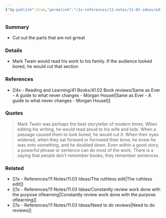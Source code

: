 ```yaml
---
{"dg-publish":true,"permalink":"/1x-references/11-notes/11-03-ideas/edit-your-work-cut-the-bad-bits-out-mercilessly/","title":"Edit your work - cut the bad bits out mercilessly","created":"2025-06-27T23:34:43.760+03:00","updated":"2025-06-28T01:12:03.483+03:00"}
---
```



### Summary
- Cut out the parts that are not grreat

### Details
- Mark Twain would read his work to his family. If the audience looked bored, he would cut that section

### References
- [[4x - Reading and Learning/41 Books/41.02 Book reviews/Same as Ever - A guide to what never changes - Morgan Housel\|Same as Ever - A guide to what never changes - Morgan Housel]]

### Quotes
> Mark Twain was perhaps the best storyteller of modern times. When editing his writing, he would read aloud to his wife and kids. When a passage caused them to look bored, he would cut it. When their eyes widened, when they sat forward or furrowed their brow, he knew he was onto something, and he doubled down.
> Even within a good story, a powerful phrase or sentence can do most of the work. There is a saying that people don’t remember books; they remember sentences.


### Related
- [[1x - References/11 Notes/11.03 Ideas/The ruthless edit\|The ruthless edit]]
- [[1x - References/11 Notes/11.03 Ideas/Constantly review work done with the purpose oflearning\|Constantly review work done with the purpose oflearning]]
- [[1x - References/11 Notes/11.03 Ideas/Need to do reviews\|Need to do reviews]]